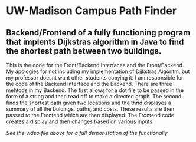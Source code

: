 # UW-Madison Campus Path Finder

## Backend/Frontend of a fully functioning program that implents Dijkstras algorithm in Java to find the shortest path between two buildings.

This is the code for the Front/Backend Interfaces and the Front/Backend. My apologies for not including my implementation of Dijkstras Algoritm, but my professor
doesnt want other students copying it. I am responsible for the code of the Backend Interface and the Backend. There are three mehtods in my Backend. The first 
allows for a dot file to be passed in the form of a string and then read off to make a directed graph. The second finds the shortest path given two locations and 
the thrid displayes a summary of all the buldings, paths, and costs. These results are then passed to the Frontend which are then displayed. The Frontend code creates
a display and then changes based on various inputs.

*See the video file above for a full demonstation of the functionaliy*

